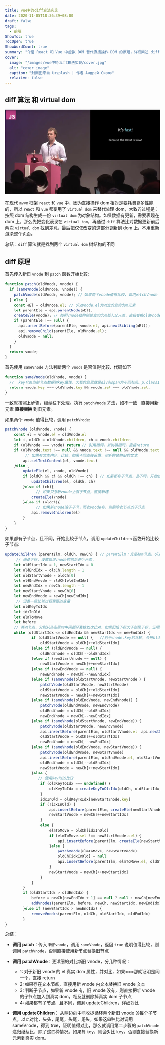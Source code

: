 ```yaml
---
title: vue中的diff算法实现
date: 2020-11-05T18:36:39+08:00
draft: false
tags:
  - 前端
ShowToc: true
TocOpen: true
ShowWordCount: true
summary: "介绍 React 和 Vue 中虚拟 DOM 替代直接操作 DOM 的原理，详细阐述 diff 算法如何比对新旧虚拟 DOM 实现高效更新"
cover:
  image: "/images/vue中的diff算法实现/cover.jpg"
  alt: "cover image"
  caption: "封面图来自 Unsplash | 作者 Андрей Сизов"
  relative: false
---
```


## diff 算法 和 virtual dom

![WechatIMG3177.png](/images/vue中的diff算法实现/HrGjhDp8ebSt62R.png)

在现代 `mvvm` 框架 `react` 和 `vue` 中，因为直接操作 dom 相对是要耗费更多性能的，所以 `react` 和 `vue` 都使用了 `virtual dom` 来替代处理 dom，大致的过程是：按照 dom 结构生成一份 `virtual dom` 为对象结构。如果数据有更新，需要表现在 dom 上，那么先把变化表现在 `virtual dom`，再通过 `diff` 算法比对数据更新前后两次 `virtual dom` 找到差别。最后把仅仅改变的这部分更新到 dom 上，不用重新渲染整个页面。

总结：`diff` 算法就是找到两个 `virtual dom` 树结构的不同

## diff 原理

首先传入新旧 `vnode` 到 `patch` 函数开始比较:

```javascript
function patch(oldVnode, vnode) {
  if (sameVnode(oldVnode, vnode)) {
    patchVnode(oldVnode, vnode); // 如果两个vnode值得比较，调用patchVnode
  } else {
    const oEl = oldVnode.el; // oldVnode.el为对应的真实dom元素
    let parentEle = api.parentNode(oEl);
    createEle(vnode); // 按照vnode结构创建真实dom插入父元素，直接替换oldVnode
    if (parentEle !== null) {
      api.insertBefore(parentEle, vnode.el, api.nextSibling(oEl));
      api.removeChild(parentEle, oldVnode.el);
      oldVnode = null;
    }
  }
  return vnode;
}
```

首先使用 `sameVnode` 方法判断两个 `vnode` 是否值得比较，代码如下

```javascript
function sameVnode(oldVnode, vnode) {
  //  key代表当前节点数据的key属性，大概的意思就是div和span为不同标签。p.class1和p.class2为不同标签
  return vnode.key === oldVnode.key && vnode.sel === oldVnode.sel;
}
```

一致就按照上步骤，继续往下处理。执行 `patchVnode` 方法，如不一致，直接用新元素 **直接替换** 到旧元素。

如果两个 `vnode` 值得比较，调用 `patchVnode`:

```javascript
patchVnode (oldVnode, vnode) {
    const el = vnode.el = oldVnode.el
    let i, oldCh = oldVnode.children, ch = vnode.children
    if (oldVnode === vnode) return // 引用相同，就说明相同，直接return
    if (oldVnode.text !== null && vnode.text !== null && oldVnode.text !== vnode.text) {
    	 // 如果有文本内容，比较，如果不同直接设置，用新的替换旧的文本
        api.setTextContent(el, vnode.text)
    }else {
        updateEle(el, vnode, oldVnode)
        if (oldCh && ch && oldCh !== ch) { // 如果都有子节点，且不同，开始比较子节点
            updateChildren(el, oldCh, ch)
        }else if (ch){
        	  // 如果只有新vnode上有子节点，直接新建
            createEle(vnode)
        }else if (oldCh){
        	  // 如果新vnode没子子节，而老vnode有，则删除老节点的子节点
            api.removeChildren(el)
        }
    }
}
```

如果都有子节点，且不同，开始比较子节点，调用 `updateChildren` 函数开始比较子节点:

```javascript
updateChildren (parentElm, oldCh, newCh) { // parentElm：真是dom节点。oldCh：老vnode的所有子节点。newCh：新vnode的所有子节点。
	 // 通过下标，设置新旧vnode的前后两个元素，
    let oldStartIdx = 0, newStartIdx = 0
    let oldEndIdx = oldCh.length - 1
    let oldStartVnode = oldCh[0]
    let oldEndVnode = oldCh[oldEndIdx]
    let newEndIdx = newCh.length - 1
    let newStartVnode = newCh[0]
    let newEndVnode = newCh[newEndIdx]
   	 // 设置一些比较过程需要的变量
    let oldKeyToIdx
    let idxInOld
    let elmToMove
    let before
    // 两对节点，分别从头和尾向中间循环靠拢依次比对，如果起始下标大于结尾下标，证明比对结束，作为循环结束条件
    while (oldStartIdx <= oldEndIdx && newStartIdx <= newEndIdx) {
            if (oldStartVnode == null) {   //对于vnode.key的比较，会把oldVnode = null
                oldStartVnode = oldCh[++oldStartIdx]
            }else if (oldEndVnode == null) {
                oldEndVnode = oldCh[--oldEndIdx]
            }else if (newStartVnode == null) {
                newStartVnode = newCh[++newStartIdx]
            }else if (newEndVnode == null) {
                newEndVnode = newCh[--newEndIdx]
            }else if (sameVnode(oldStartVnode, newStartVnode)) {
                patchVnode(oldStartVnode, newStartVnode)
                oldStartVnode = oldCh[++oldStartIdx]
                newStartVnode = newCh[++newStartIdx]
            }else if (sameVnode(oldEndVnode, newEndVnode)) {
                patchVnode(oldEndVnode, newEndVnode)
                oldEndVnode = oldCh[--oldEndIdx]
                newEndVnode = newCh[--newEndIdx]
            }else if (sameVnode(oldStartVnode, newEndVnode)) {
                patchVnode(oldStartVnode, newEndVnode)
                api.insertBefore(parentElm, oldStartVnode.el, api.nextSibling(oldEndVnode.el))
                oldStartVnode = oldCh[++oldStartIdx]
                newEndVnode = newCh[--newEndIdx]
            }else if (sameVnode(oldEndVnode, newStartVnode)) {
                patchVnode(oldEndVnode, newStartVnode)
                api.insertBefore(parentElm, oldEndVnode.el, oldStartVnode.el)
                oldEndVnode = oldCh[--oldEndIdx]
                newStartVnode = newCh[++newStartIdx]
            }else {
               // 使用key时的比较
                if (oldKeyToIdx === undefined) {
                    oldKeyToIdx = createKeyToOldIdx(oldCh, oldStartIdx, oldEndIdx) // 有key生成index表
                }
                idxInOld = oldKeyToIdx[newStartVnode.key]
                if (!idxInOld) {
                    api.insertBefore(parentElm, createEle(newStartVnode).el, oldStartVnode.el)
                    newStartVnode = newCh[++newStartIdx]
                }
                else {
                    elmToMove = oldCh[idxInOld]
                    if (elmToMove.sel !== newStartVnode.sel) {
                        api.insertBefore(parentElm, createEle(newStartVnode).el, oldStartVnode.el)
                    }else {
                        patchVnode(elmToMove, newStartVnode)
                        oldCh[idxInOld] = null
                        api.insertBefore(parentElm, elmToMove.el, oldStartVnode.el)
                    }
                    newStartVnode = newCh[++newStartIdx]
                }
            }
        }
        if (oldStartIdx > oldEndIdx) {
            before = newCh[newEndIdx + 1] == null ? null : newCh[newEndIdx + 1].el
            addVnodes(parentElm, before, newCh, newStartIdx, newEndIdx)
        }else if (newStartIdx > newEndIdx) {
            removeVnodes(parentElm, oldCh, oldStartIdx, oldEndIdx)
        }
}
```

总结：

- **调用 patch**：传入 `新旧vnode`，调用 `sameVnode`，返回 `true` 说明值得比较，则调用 `patchVnode`，否则直接使用新节点替换旧节点

- **调用 patchVnode**：更详细的对比新旧 vnode，分几种情况：
  - 1: 对于新旧 vnode 的.el 真实 dom 属性，并对比，如果===那就证明是同一个，直接 return
  - 2: 如果存在文本节点，直接用新 vnode 内文本替换旧 vnode 文本
  - 3: 判断子节点，如果新 vnode 有，旧 vnode 没有，则直接把新 vnode 的子节点加入到真实 dom，相反就删除掉真实 dom 子节点
  - 4: 如果都有子节点，且不同，调用 updateChildren，详细对比
- **调用 updateChildren**： 从两边向中间收拢循环两个新旧 vnode 的每个子节点，以此对比，头头，尾尾，头尾，尾头。如果这四种比对调用 sameVnode，得到 true，证明值得对比，那么就调用第二步骤的 `patchVnode` 递归继续比，除了这四种情况。如果有 key，则会对比 key。否则直接替换新元素到真实 dom。
